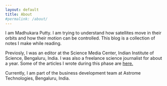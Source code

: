 ```yaml
---
layout: default 
title: About
#permalink: /about/
---
```

I am Madhukara Putty. I am trying to understand how satellites move in their
orbits and how their motion can be controlled. This blog is a collection
of notes I make while reading.

Previosly, I was an editor at the Science Media Center, Indian Institute of
Science, Bengaluru, India. I was also a freelance science journalist
for about a year. Some of the articles I wrote during this phase are 
[here.](https://madhukaraputty.contently.com/)

Currently, I am part of the business development team at Astrome Technologies,
Bengaluru, India. 
